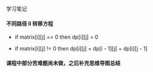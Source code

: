 学习笔记

#### 不同路径 II 转移方程

- if matrix[i][j] == 0  then dp[i][j] = 0

- if matrix[i][j] != 0  then dp[i][j] = dp[i - 1][j] + dp[i][j - 1]

#### 课程中部分苦难题尚未做，之后补充思维导图总结